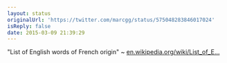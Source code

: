 ```yaml
---
layout: status
originalUrl: 'https://twitter.com/marcgg/status/575048283846017024'
isReply: false
date: 2015-03-09 21:39:29
---
```


"List of English words of French origin" ~ [en.wikipedia.org/wiki/List_of_E…](http://en.wikipedia.org/wiki/List_of_English_words_of_French_origin)
